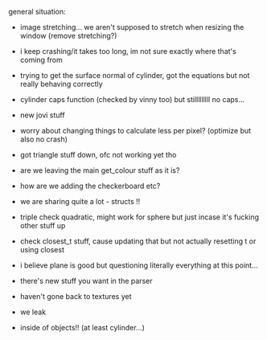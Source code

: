 



general situation:

- image stretching... we aren't supposed to stretch when resizing the window (remove stretching?)

- i keep crashing/it takes too long, im not sure exactly where that's coming from

- trying to get the surface normal of cylinder, got the equations but not really behaving correctly

- cylinder caps function (checked by vinny too) but stilllllllll no caps...

- new jovi stuff

- worry about changing things to calculate less per pixel? (optimize but also no crash)

- got triangle stuff down, ofc not working yet tho

- are we leaving the main get_colour stuff as it is?

- how are we adding the checkerboard etc?

- we are sharing quite a lot - structs !!

- triple check quadratic, might work for sphere but just incase it's fucking other stuff up

- check closest_t stuff, cause updating that but not actually resetting t or using closest

- i believe plane is good but questioning literally everything at this point...

- there's new stuff you want in the parser

- haven't gone back to textures yet

- we leak 

- inside of objects!! (at least cylinder...)